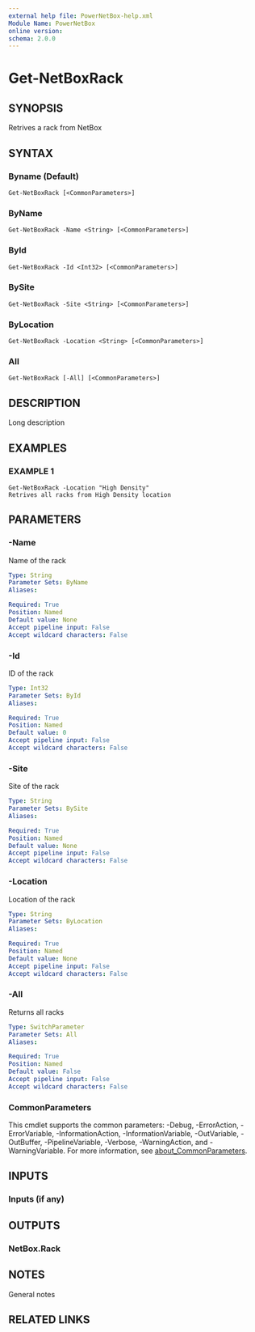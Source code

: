 ```yaml
---
external help file: PowerNetBox-help.xml
Module Name: PowerNetBox
online version:
schema: 2.0.0
---
```


# Get-NetBoxRack

## SYNOPSIS
Retrives a rack from NetBox

## SYNTAX

### Byname (Default)
```
Get-NetBoxRack [<CommonParameters>]
```

### ByName
```
Get-NetBoxRack -Name <String> [<CommonParameters>]
```

### ById
```
Get-NetBoxRack -Id <Int32> [<CommonParameters>]
```

### BySite
```
Get-NetBoxRack -Site <String> [<CommonParameters>]
```

### ByLocation
```
Get-NetBoxRack -Location <String> [<CommonParameters>]
```

### All
```
Get-NetBoxRack [-All] [<CommonParameters>]
```

## DESCRIPTION
Long description

## EXAMPLES

### EXAMPLE 1
```
Get-NetBoxRack -Location "High Density"
Retrives all racks from High Density location
```

## PARAMETERS

### -Name
Name of the rack

```yaml
Type: String
Parameter Sets: ByName
Aliases:

Required: True
Position: Named
Default value: None
Accept pipeline input: False
Accept wildcard characters: False
```

### -Id
ID of the rack

```yaml
Type: Int32
Parameter Sets: ById
Aliases:

Required: True
Position: Named
Default value: 0
Accept pipeline input: False
Accept wildcard characters: False
```

### -Site
Site of the rack

```yaml
Type: String
Parameter Sets: BySite
Aliases:

Required: True
Position: Named
Default value: None
Accept pipeline input: False
Accept wildcard characters: False
```

### -Location
Location of the rack

```yaml
Type: String
Parameter Sets: ByLocation
Aliases:

Required: True
Position: Named
Default value: None
Accept pipeline input: False
Accept wildcard characters: False
```

### -All
Returns all racks

```yaml
Type: SwitchParameter
Parameter Sets: All
Aliases:

Required: True
Position: Named
Default value: False
Accept pipeline input: False
Accept wildcard characters: False
```

### CommonParameters
This cmdlet supports the common parameters: -Debug, -ErrorAction, -ErrorVariable, -InformationAction, -InformationVariable, -OutVariable, -OutBuffer, -PipelineVariable, -Verbose, -WarningAction, and -WarningVariable. For more information, see [about_CommonParameters](http://go.microsoft.com/fwlink/?LinkID=113216).

## INPUTS

### Inputs (if any)
## OUTPUTS

### NetBox.Rack
## NOTES
General notes

## RELATED LINKS
